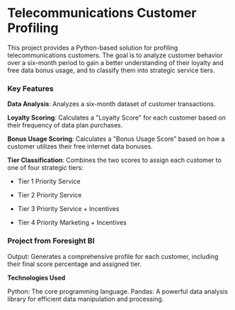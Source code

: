 # Telecommunications Customer Profiling

This project provides a Python-based solution for profiling telecommunications customers. The goal is to analyze customer behavior over a six-month period to gain a better understanding of their loyalty and free data bonus usage, and to classify them into strategic service tiers.

### Key Features
<b>Data Analysis</b>: Analyzes a six-month dataset of customer transactions.

<b>Loyalty Scoring</b>: Calculates a "Loyalty Score" for each customer based on their frequency of data plan purchases.

<b>Bonus Usage Scoring</b>: Calculates a "Bonus Usage Score" based on how a customer utilizes their free internet data bonuses.

<b>Tier Classification</b>: Combines the two scores to assign each customer to one of four strategic tiers:

- Tier 1 Priority Service

- Tier 2 Priority Service

- Tier 3 Priority Service + Incentives

- Tier 4 Priority Marketing + Incentives


### Project from Foresight BI

Output: Generates a comprehensive profile for each customer, including their final score percentage and assigned tier.

<b> Technologies Used</b><br>

Python: The core programming language.
Pandas: A powerful data analysis library for efficient data manipulation and processing.
